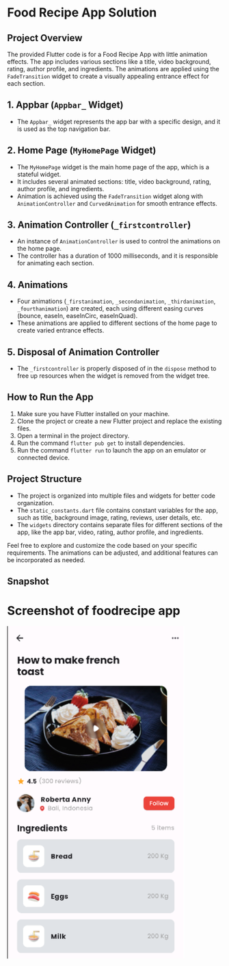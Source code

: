# Food Recipe App Solution

## Project Overview
The provided Flutter code is for a Food Recipe App with little animation effects. The app includes various sections like a title, video background, rating, author profile, and ingredients. The animations are applied using the `FadeTransition` widget to create a visually appealing entrance effect for each section.

## 1. Appbar (`Appbar_` Widget)
- The `Appbar_` widget represents the app bar with a specific design, and it is used as the top navigation bar.

## 2. Home Page (`MyHomePage` Widget)
- The `MyHomePage` widget is the main home page of the app, which is a stateful widget.
- It includes several animated sections: title, video background, rating, author profile, and ingredients.
- Animation is achieved using the `FadeTransition` widget along with `AnimationController` and `CurvedAnimation` for smooth entrance effects.

## 3. Animation Controller (`_firstcontroller`)
- An instance of `AnimationController` is used to control the animations on the home page.
- The controller has a duration of 1000 milliseconds, and it is responsible for animating each section.

## 4. Animations
- Four animations (`_firstanimation`, `_secondanimation`, `_thirdanimation`, `_fourthanimation`) are created, each using different easing curves (bounce, easeIn, easeInCirc, easeInQuad).
- These animations are applied to different sections of the home page to create varied entrance effects.

## 5. Disposal of Animation Controller
- The `_firstcontroller` is properly disposed of in the `dispose` method to free up resources when the widget is removed from the widget tree.

## How to Run the App
1. Make sure you have Flutter installed on your machine.
2. Clone the project or create a new Flutter project and replace the existing files.
3. Open a terminal in the project directory.
4. Run the command `flutter pub get` to install dependencies.
5. Run the command `flutter run` to launch the app on an emulator or connected device.

## Project Structure
- The project is organized into multiple files and widgets for better code organization.
- The `static_constants.dart` file contains constant variables for the app, such as title, background image, rating, reviews, user details, etc.
- The `widgets` directory contains separate files for different sections of the app, like the app bar, video, rating, author profile, and ingredients.

Feel free to explore and customize the code based on your specific requirements. The animations can be adjusted, and additional features can be incorporated as needed.

## Snapshot
# Screenshot of foodrecipe app
<img src='assets/images/flutter_foodrecipe_project.png'
width='414' alt="screenshot">